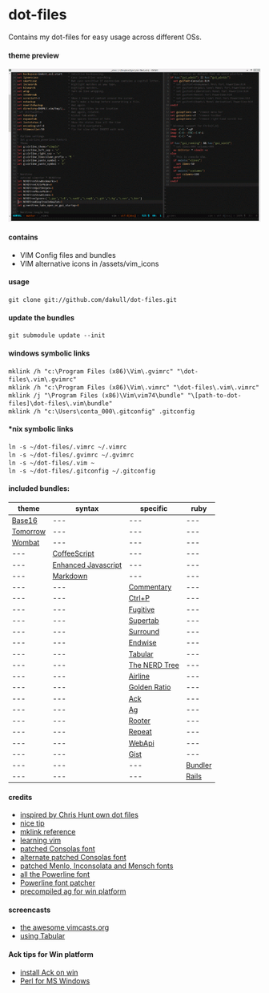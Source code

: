 # dot-files

Contains my dot-files for easy usage across different OSs.

#### theme preview

![Theme Preview](assets/preview.png?raw=true)

#### contains

- VIM Config files and bundles
- VIM alternative icons in /assets/vim_icons

#### usage

    git clone git://github.com/dakull/dot-files.git

#### update the bundles

    git submodule update --init

#### windows symbolic links

    mklink /h "c:\Program Files (x86)\Vim\.gvimrc" "\dot-files\.vim\.gvimrc"
    mklink /h "c:\Program Files (x86)\Vim\.vimrc" "\dot-files\.vim\.vimrc"
    mklink /j "\Program Files (x86)\Vim\vim74\bundle" "\[path-to-dot-files]\dot-files\.vim\bundle"
    mklink /h "c:\Users\conta_000\.gitconfig" .gitconfig

#### *nix symbolic links

    ln -s ~/dot-files/.vimrc ~/.vimrc
    ln -s ~/dot-files/.gvimrc ~/.gvimrc
    ln -s ~/dot-files/.vim ~
    ln -s ~/dot-files/.gitconfig ~/.gitconfig

#### included bundles:

theme | syntax | specific | ruby
--- | --- | --- | ---
[Base16](https://github.com/chriskempson/base16-vim) | --- | --- | ---
[Tomorrow](https://github.com/chriskempson/vim-tomorrow-theme) | --- | --- | ---
[Wombat](https://github.com/cschlueter/vim-wombat) | --- | --- | ---
--- | [CoffeeScript](https://github.com/kchmck/vim-coffee-script) | --- | --- | ---
--- | [Enhanced Javascript](https://github.com/jelera/vim-javascript-syntax) | --- | --- | ---
--- | [Markdown](https://github.com/tpope/vim-markdown) | --- | --- | ---
--- | --- | [Commentary](https://github.com/tpope/vim-commentary) | ---
--- | --- | [Ctrl+P](https://github.com/kien/ctrlp.vim) | ---
--- | --- | [Fugitive](https://github.com/tpope/vim-fugitive) | ---
--- | --- | [Supertab](https://github.com/ervandew/supertab) | ---
--- | --- | [Surround](https://github.com/tpope/vim-surround) | ---
--- | --- | [Endwise](https://github.com/tpope/vim-endwise) | ---
--- | --- | [Tabular](https://github.com/godlygeek/tabular) | ---
--- | --- | [The NERD Tree](https://github.com/scrooloose/nerdtree) | ---
--- | --- | [Airline](https://github.com/bling/vim-airline) | ---
--- | --- | [Golden Ratio](https://github.com/roman/golden-ratio) | ---
--- | --- | [Ack](https://github.com/mileszs/ack.vim) | ---
--- | --- | [Ag](https://github.com/rking/ag.vim) | ---
--- | --- | [Rooter](https://github.com/airblade/vim-rooter) | ---
--- | --- | [Repeat](https://github.com/tpope/vim-repeat) | ---
--- | --- | [WebApi](https://github.com/mattn/webapi-vim) | ---
--- | --- | [Gist](https://github.com/mattn/gist-vim) | ---
--- | --- |  --- | [Bundler](https://github.com/tpope/vim-bundler)
--- | --- |  --- | [Rails](https://github.com/tpope/vim-rails)

#### credits

- [inspired by Chris Hunt own dot files](https://github.com/chrishunt/dot-files#installation)
- [nice tip](http://pagesofinterest.net/blog/2013/05/switching-to-vim-1-start-at-the-beginning/)
- [mklink reference](http://technet.microsoft.com/en-us/library/cc753194%28v=ws.10%29.aspx)
- [learning vim](https://gist.github.com/dakull/5554601)
- [patched Consolas font](https://github.com/eugeneching/consolas-powerline-vim)
- [alternate patched Consolas font](https://github.com/nicolalamacchia/powerline-consolas)
- [patched Menlo, Inconsolata and Mensch fonts](https://gist.github.com/qrush/1595572)
- [all the Powerline font](https://github.com/Lokaltog/powerline-fonts)
- [Powerline font patcher](https://github.com/fatih/subvim/tree/master/vim/base/vim-powerline/fontpatcher)
- [precompiled ag for win platform](http://jaxbot.me/articles/ag_the_silver_searcher_for_windows_6_8_2013)

#### screencasts

- [the awesome vimcasts.org](http://vimcasts.org)
- [using Tabular](http://vimcasts.org/episodes/aligning-text-with-tabular-vim/)

#### Ack tips for Win platform

- [install Ack on win](http://stackoverflow.com/questions/1023710/how-can-i-install-and-use-ack-library-on-windows)
- [Perl for MS Windows](http://strawberryperl.com)
